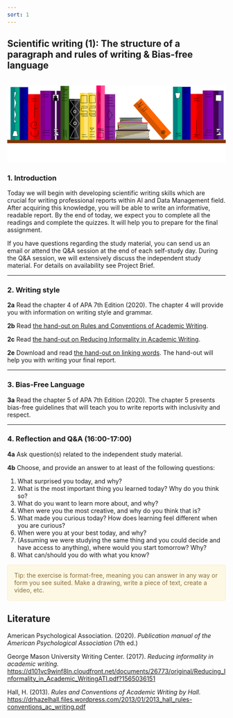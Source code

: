 ```yaml
---
sort: 1
---
```


## __Scientific writing (1): The structure of a paragraph and rules of writing & Bias-free language__
\
<img src="./images/books_banner.png" alt="Books banner" width="600">

### 1. Introduction
Today we will begin with developing scientific writing skills which are crucial for writing professional reports within AI and Data Management field. After acquiring this knowledge, you will be able to write an informative, readable report.
By the end of  today, we expect you to complete all the readings and complete the quizzes. It will help you to prepare for the final assignment.  

If you have questions regarding the study material, you can send us an email or attend the Q&A session at the end of each self-study day. During the Q&A session, we will extensively discuss the independent study material. For details on availability see Project Brief.



***
### 2. Writing style

__2a__ Read the chapter 4 of APA 7th Edition (2020). The chapter 4 will provide you with information on writing style and grammar.

__2b__ Read  [the hand-out on Rules and Conventions of Academic Writing](https://drhazelhall.files.wordpress.com/2013/01/2013_hall_rules-conventions_ac_writing.pdf).

__2c__ Read [the hand-out on Reducing Informality in Academic Writing](https://d101vc9winf8ln.cloudfront.net/documents/26773/original/Reducing_Informality_in_Academic_WritingATI.pdf?1565036151).

__2e__ Download and read [the hand-out on linking words](https://www.smart-words.org/linking-words/linking-words.pdf). The hand-out will help you with writing your final report.



***
### 3. Bias-Free Language

__3a__ Read the chapter 5 of APA 7th Edition (2020). The chapter 5 presents bias-free guidelines that will teach you to write reports with inclusivity and respect.

***

### 4. Reflection and Q&A (16:00-17:00)

__4a__ Ask question(s) related to the independent study material.

__4b__ Choose, and provide an answer to at least of the following questions:

1. What surprised you today, and why?
2. What is the most important thing you learned today? Why do you think so?
3. What do you want to learn more about, and why?
4. When were you the most creative, and why do you think that is?
5. What made you curious today? How does learning feel different when you are curious?
6. When were you at your best today, and why?
7. (Assuming we were studying the same thing and you could decide and have access to anything), where would you start tomorrow? Why?
8. What can/should you do with what you know?

<div style="padding: 15px; border: 1px solid transparent; border-color: transparent; margin-bottom: 20px; border-radius: 4px; color: #8a6d3b;; background-color: #fcf8e3; border-color: #faebcc;">
Tip: the exercise is format-free, meaning you can answer in any way or form you see suited. Make a drawing, write a piece of text, create a video, etc.
</div>


## __Literature__
American Psychological Association. (2020). *Publication manual of the American Psychological Association* (7th ed.)

George Mason University Writing Center. (2017). *Reducing informality in academic writing.* https://d101vc9winf8ln.cloudfront.net/documents/26773/original/Reducing_Informality_in_Academic_WritingATI.pdf?1565036151

Hall, H. (2013).  *Rules and Conventions of Academic Writing by Hall.* https://drhazelhall.files.wordpress.com/2013/01/2013_hall_rules-conventions_ac_writing.pdf
